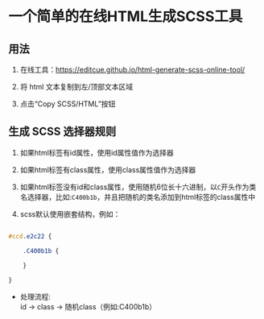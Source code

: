 # 一个简单的在线HTML生成SCSS工具

## 用法

1. 在线工具：https://editcue.github.io/html-generate-scss-online-tool/

2. 将 html 文本复制到左/顶部文本区域

3. 点击“Copy SCSS/HTML”按钮

## 生成 SCSS 选择器规则

1. 如果html标签有id属性，使用id属性值作为选择器

2. 如果html标签有class属性，使用class属性值作为选择器

3. 如果html标签没有id和class属性，使用随机6位长十六进制，以`C`开头作为类名选择器，比如:`C400b1b`，并且把随机的类名添加到html标签的class属性中

4. scss默认使用嵌套结构，例如：

```scss

#ccd.e2c22 {

	.C400b1b {
	
	}

}

```

- 处理流程:<br>
id -> class -> 随机class（例如:C400b1b）